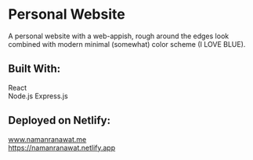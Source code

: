 # Personal Website
A personal website with a web-appish, rough around the edges look combined with modern minimal (somewhat) color scheme (I LOVE BLUE).  
## Built With:
React  
Node.js 
Express.js 
## Deployed on Netlify:
www.namanranawat.me  
https://namanranawat.netlify.app  

